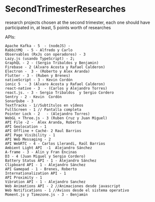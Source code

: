 # SecondTrimesterResearches
research projects chosen at the second trimester, each one should have participated in, at least, 5 points worth of researches

APIs:

    Apache Kafka - 5  - (nodeJS) - 
    RabbitMQ  - 5 - Alfredo y Carlo
    Observables (RxJs con operadores) - 3
    Lazy.js (usando TypeScript) - 2¡
    GraphQL - 2 - (Sergio Tribaldos y Benjamin)
    Firebase - 2 (Alvaro Acosta y Rafael Calderon)
    Electron -  3 - (Roberto y Alex Aranda)
    Flutter - 3 - (Ruben y Brenes)
    nativeScript - 3 - Kevin Cordón
    ionic 5  - 3 (Alvaro Acosta y Rafael Calderon)
    react-native - 3  - (Carlos y Alejandro Torres)
    react.js. - 3 - Sergio Tribaldos  y Sergio Cordero
    Sentry - 2 - Kevin  Cordón
    SonarQube - 3
    TextTracks - 1//Subtítulos en vídeos
    FullScreen - 1 // Pantalla completa 
    Pointer Lock - 2   - (Alejandro Torres)
    WebGL + Three.js - 3 (Ruben Cruz y Juan Miguel)
    API File -2 -  Alex Aranda, Roberto 
    API Geolocation - 1 
    API Offline + Caché- 2 Raul Barrios
    API Page Visibility - 1
    API Web Messaging - 2
    API WebRTC - 4 - Carlos Llerandi, Raúl Barrios
    Ambient Light API  -1  Alejandro Sánchez
    A-frame - 3 - Alin y Fran Encinas
    D3 - 4 (Juan Miguel y Sergio Cordero) 
    Battery Status API - 1 - Alejandro Sánchez
    Clipboard API - 1 - Alejandro Sánchez
    API Gamepad - 1 - Brenes, Roberto
    Internationalization API - 1 
    API Proximity - 1 
    Vibration API - 1 - Alejandro Sanchez
    Web Animations API - 2 //Animaciones desde javascript 
    Web Notifications - 1 //Avisos desde el sistema operativo  
    Moment.js y Timezone.js - 3 - Benjamin

